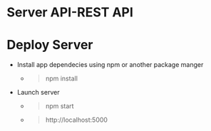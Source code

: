 # Server API-REST API

# Deploy Server 
- Install app dependecies using npm or another package manger
  - > npm install
- Launch server 
  - > npm start
  - > http://localhost:5000
